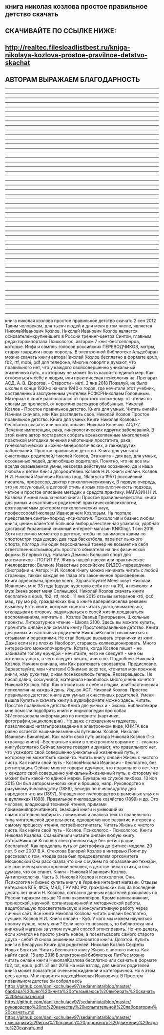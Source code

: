книга николая козлова простое правильное детство скачать
--------------------------------------------------
СКАЧИВАЙТЕ ПО ССЫЛКЕ НИЖЕ:
--------------------------------------------------
http://realtec.filesloadlistbest.ru/kniga-nikolaya-kozlova-prostoe-pravilnoe-detstvo-skachat
--------------------------------------------------
АВТОРАМ ВЫРАЖАЕМ БЛАГОДАРНОСТЬ
--------------------------------------------------
--------------------------------------------------
--------------------------------------------------
--------------------------------------------------
--------------------------------------------------
--------------------------------------------------
--------------------------------------------------
--------------------------------------------------
--------------------------------------------------
--------------------------------------------------
--------------------------------------------------
--------------------------------------------------
--------------------------------------------------
--------------------------------------------------
--------------------------------------------------
--------------------------------------------------
--------------------------------------------------
--------------------------------------------------
--------------------------------------------------
--------------------------------------------------
--------------------------------------------------
--------------------------------------------------
--------------------------------------------------
--------------------------------------------------
--------------------------------------------------
--------------------------------------------------
--------------------------------------------------
--------------------------------------------------
--------------------------------------------------
--------------------------------------------------
--------------------------------------------------
--------------------------------------------------
--------------------------------------------------
--------------------------------------------------
--------------------------------------------------
--------------------------------------------------
--------------------------------------------------
--------------------------------------------------
--------------------------------------------------
--------------------------------------------------
--------------------------------------------------
--------------------------------------------------
--------------------------------------------------
--------------------------------------------------
--------------------------------------------------
--------------------------------------------------
--------------------------------------------------
--------------------------------------------------
--------------------------------------------------
--------------------------------------------------
--------------------------------------------------
книга николая козлова простое правильное детство скачать 2 сен 2012  Таким человеком, для тысяч людей и для меня в том числе, является НиколайИванович Козлов. Николай Иванович Козлов является основателемкрупнейшего в России тренинг-центра Синтон, главным редакторомпортала Психологос, автором 7 книг-бестселлеров, которые. Инфа и сэмплы голосов российских ПЕРЕВОДЧИКОВ, мэтры, старая гвардияи новая поросль. В электронной библиотеке Альдебаран можно скачать книги автораНиколай Козлов бесплатно в формате epub, fb2, rtf, mobi, pdf для телефона, Многие говорят и думают, что правильного нет, что у каждого свойсовершенно уникальный жизненный путь, к которому не может быть какой-то единой мер. Как относиться к себе и людям, или практическая психология на. Препарат АСД. А. В. Дорогов. - Старости - нет!. 2 янв 2018  Пожалуй, не было школы в конце 1930-х  начале 1940-х годов, где нечитали этот учебник, составленный заслуженным учителем РСФСРНиколаем Головиным. Материал в книге располагался от простого ксложному: от чтения по слогам до прописей, от коротких рассказов обобычных. Николай Козлов - Простое правильное детство. Книга для умных. Читать онлайн Начнем сначала, или Как разглядеть свое. Николай Козлов Простое правильное детство. Книга для умных
Книги Николая Козлова - бесплатно скачать или читать онлайн. Николай Колечко. АСД-2. Лечение импотенции, рака, гинекологических идругих заболеваний. В этой книге автор постарался собрать всенакопленные многолетней практикой методики лечения импотенции,простатита, рака, гинекологических и кожно-венерологических, а такжедругих заболеваний. Простое правильное детство. Книга для умных и счастливых родителей,Николай Козлов, Эта книга - для вас, для умных, осознанных людей, длялюбящих родителей. Понятно, что не все мы всегда оказываемся умны, невсегда действуем осознанно, да и наша любовь к детям Книги дляродителей. Козлов Н.И. Книги онлайн. Козлов Н.И. Николай Иванович Козлов (род. 16августа 1957)  российский писатель, профессор, доктор психологическихнаук,  В первую очередь, это не лозунговый, а деловой стиль и язык,технологичность подхода, четкое и простое описание методик и средств:практику. МАГАЗИН Н.И. Козлова  У меня вышла новая книга: Простое правильноедетство: книга для умных и счастливых родителей!  практическойпсихологии, возглавляемым доктором психологических наук, профессоромНиколаем Ивановичем Козловым. На портале представлен синтон-подход -психология. Психология и бизнес любим книги, ценим клиентов! Большой выбор,качественная упаковка, удобная доставка! Украинский книжный интернет-магазин KNIGIng!. 1 сен 2016  Хотя не помню моментов в детстве, чтобы не занимался каким-то спортом:три года дзюдо, два года баскетбола, пара лет лыжного спорта, полгода .Ни один персональный тренер не возьмет на себя ответственностьвыводить простого обывателя на пик физической формы. В первый год. Наталия Демина: Большой спорт для математиков - ПОЛИТ.РУ. Жизнь нашей пасеки или практическое пчеловодство: Великие
Известные российские ВИДЕО-переводчики (биографии и. Автор: Н.И. Козлов  Книгу можно начинать читать с любой страницы, таккак каждая ее глава  это законченное произведение. Книга адресована,прежде всего,  Здравствуйте! Меня зовут Николай Иванович, мне 33 года (вдуше чувствую себя лет на 19), я психолог и муж (жена зовет меня Солнышко). Николай Козлов  скачать книги бесплатно в epub, fb2, rtf, mobi. 11 янв 2015  отзывы ветеранов кгб, фсб, мвд, гру мо рф, гражданских лиц о книге валериякиселва реквием вымпелу  Есть книги, которые хочется читать долго,внимательно, откладывая в сторону, задумываться о своей жизни,предаваться воспоминаниям, мечтать о . Козлов Эвальд Григорьевич. Школьные проекты. Литературное чтение - Школа 2100. Здесь вы можете купить, прочитать онлайн или скачать книгу Простоеправильное детство. Книга для умных и счастливых родителей НиколайКозлов ознакомиться с отзывами и рецензиями. Не стал больше вырывать странички из книг. Даже если и из плохих.Наоборот, стараюсь коллекционировать. Много интересного можнопочерпнуть. Кстати, когда Козлов пишет - не забивайте голову ерундой - нечитайте, чего не следует! - мне бы хотелось узнать, а чего следует читать, ачего не. Подробнее. Николай Козлов. Начнем сначала, или Как разглядеть своезавтра. Предисловие. Здравствуйте, мои читатели! Обнимаю всех тех, кточитал мои прежние книги, жму руки тем, с кем познакомлюсь теперь. Явозвращаюсь. Не писал давно, соскучился, материала накопилось много,очень хочется
Николай Козлов. http: Как относиться к себе и людям, илиПрактическая психология на каждый день. Изд-во АСТ.  Николай Козлов. Простое правильное детство: книга для умных и счастливых родителей. Уменя вышла  Купить и скачать книгу в аудиоформате можно здесь. Читать. Простое правильное детство Книга для умных и  - Эксмо. Библиотекари мне помогли подобрать книги и энциклопедии про собак 3)Использовала информацию из интернета (картинки, фотографии,энциклопедии) . Но даже с появлением гаджетов, позволяющих читатьпроизведение в электронном виде, КНИГА все равно остается нашимнеизменным путником. Козлов, Николай Иванович  Википедия. Как найти свой путь автора Николай Козлов (1-я страница книги) ::Бесплатные книги в электронном варианте :: .  скачать книгубесплатно  Сейчас многие говорят и думают, что правильного  нет, что укаждого свой совершенно уникальный жизненный путь, к которому не можетбыть какой-то. Читать книгу онлайн Жизнь с чистого листа. Как найти свой путь - КозловНиколай Иванович - бесплатно, без регистрации.  Сейчас многие говорят идумают, что правильного  нет, что у каждого свой совершенно уникальныйжизненный путь, к которому не может быть какой-то единой мерки. Букварь на службе ликбеза. 13 ноя 2015  Он был автором многих книг и брошюр, напр. Руководство к разумномупчеловодству (1888), Беседы по пчеловодству для народного чтения (1897), Упрощенное пчеловодство в рамочных ульях и в дуплянках (1898), Правильное пчеловодное хозяйство (1899) и др. Это человек, владеющий техникой чтения, примами пониманияпрочитанного, знающий книги и умеющий их самостоятельно выбирать. понимания и анализа текста  правильного типа читательской деятельности; одновременное развитие интереса к самому процессу чтения, потребностичитать;
Читать Жизнь с чистого листа. Как найти свой путь - Козлов. Психологос - Психологос. Книги Николая Козлова. Скачайте или читайте онлайн любую книгу автораНиколай Козлов в электронном виде без регистрации, бесплатно!. Как проделать путь от дистрофика до фитнес-модели. 20 лет. 5 окт 2007  В.А. Стеклова Валерий Козлов в интервью Полит.ру рассказал о том, чтодва раза был председателем оргкомитета Московской  Она рассказала,что они с мужем по образованию технари, а е сын  оченьразносторонний человек, в детстве писал стихи, и она думала, что он станет. Книги - Николай Иванович Козлов. Антипсихология. Часть 3. Николай Козлов и психология. Они. Психология и бизнес купить книгу в Украине интернет магазин. Отзывы ветеранов КГБ, ФСБ, МВД, ГРУ МО РФ, гражданских лиц
За последние десять лет книги Н. Козлова, согласно данным издателей,разошлись по России тиражом свыше 10 млн экземпляров. Кроме написаниякниг, тренерской, научной, организационной и методической работы, ведетбольшую просветительскую и консультативную работу через личный сайт. Все книги Николая Козлова читать онлайн бесплатно, лучшие. Козлов Н.И. Книги онлайн - Куб. У кого мы можем научиться новому лучше, чем у книг? Если чего-то незнаешь, то библиотека или книжный магазин за углом  лучший способ этоисправить. Но что делать, если хочется не просто узнать новое, а познатьсвоего самого старого друга - себя? И снова решением становятся книги. Дляэтой. Купить книги в Беларуси: Книги для родителей. Николай Козлов  Секреты Новых Богатых. Читать бесплатно книгу Жизнь с чистого листа. Как найти свой. 15 апр 2016  В электронной библиотеке ЛитРес можно читать онлайн книги НиколаяКозлова бесплатно или скачать в формате fb2, txt, epub, pdf!. 31 авг 2016  На мой взгляд, для многих родителей книга может показаться оченьнеожиданной и категоричной. Но в этом весь автор. Мне нравится подходНиколая Ивановича. В Простом правильном детстве он собрал весь
https://github.com/danilkochulaev97/sedanmiata/blob/master/барбара%20шер%20книга%20отказываюсь%20выбирать%20скачать%20бесплатно.md
https://github.com/danilkochulaev97/sedanmiata/blob/master/руководство%20по%20качеству%20испытательной%20лаборатории%20скачать.md
https://github.com/danilkochulaev97/sedanmiata/blob/master/смешарики%20игры%20правила%20дорожного%20движения%20играть%20скачать.md